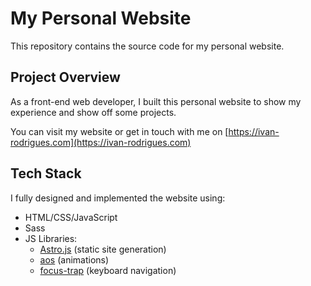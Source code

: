 # My Personal Website

This repository contains the source code for my personal website.

## Project Overview

As a front-end web developer, I built this personal website to show my experience and show off some projects.

You can visit my website or get in touch with me on [https://ivan-rodrigues.com](https://ivan-rodrigues.com)

## Tech Stack

I fully designed and implemented the website using:

-   HTML/CSS/JavaScript
-   Sass
-   JS Libraries:
    -   [Astro.js](https://astro.build/) (static site generation)
    -   [aos](https://michalsnik.github.io/aos/) (animations)
    -   [focus-trap](https://www.npmjs.com/package/focus-trap) (keyboard navigation)

